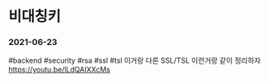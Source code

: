 # 비대칭키
### 2021-06-23
#backend #security #rsa #ssl #tsl
이거랑 다른 SSL/TSL
이런거랑 같이 정리하자
https://youtu.be/lLdQAIXXcMs